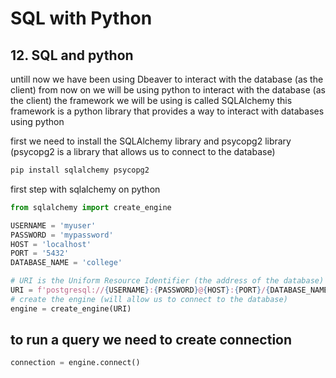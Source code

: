 # SQL with Python

## 12. SQL and python

untill now we have been using Dbeaver to interact with the database (as the client)
from now on we will be using python to interact with the database (as the client)
the framework we will be using is called SQLAlchemy
this framework is a python library that provides a way to interact with databases using python

first we need to install the SQLAlchemy library and psycopg2 library (psycopg2 is a library that allows us to connect to the database)
```bash
pip install sqlalchemy psycopg2
```

first step with sqlalchemy on python
```python
from sqlalchemy import create_engine

USERNAME = 'myuser'
PASSWORD = 'mypassword'
HOST = 'localhost'
PORT = '5432'
DATABASE_NAME = 'college'

# URI is the Uniform Resource Identifier (the address of the database)
URI = f'postgresql://{USERNAME}:{PASSWORD}@{HOST}:{PORT}/{DATABASE_NAME}'
# create the engine (will allow us to connect to the database)
engine = create_engine(URI)
```
## to run a query we need to create connection

```python
connection = engine.connect()


```

